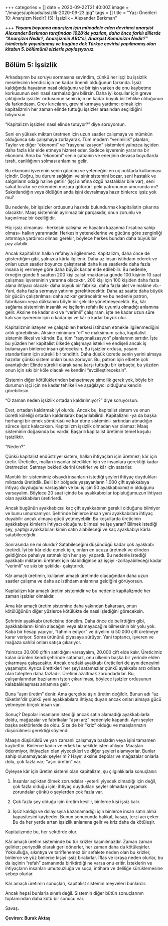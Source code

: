 +++
categories = []
date = 2020-09-22T21:40:00Z
image = "/images/uploads/issizlik-2020-09-23.jpg"
tags = []
title = "Yazı Önerileri 10: Anarşizm Nedir? (5): İşsizlik – Alexander Berkman"

+++
**_Yaşamı boyunca anarşizm için mücadele eden devrimci anarşist Alexander Berkman tarafından 1928’de yazılan, daha önce farklı dillerde “Anarşizm Nedir?, Anarşizmin ABC’si, Anarşist Komünizm Nedir?” isimleriyle yayınlanmış ve bugüne dek Türkçe çevirisi yapılmamış olan kitabın 5. bölümünü sizlerle paylaşıyoruz._** 

## **Bölüm 5: İşsizlik**

Arkadaşının bu soruyu sormasına sevindim, çünkü her işçi bu işsizlik meselesinin kendisi için ne kadar önemli olduğunun farkında. İşsiz kaldığında hayatının nasıl olduğunu ve bir işin varken de onu kaybetme korkusunun seni nasıl sarmaladığını bilirsin. Daha iyi koşullar için greve çıktığında işsizler ordusunun senin için ne kadar büyük bir tehlike olduğunun da farkındasın. Grev kırıcıların, grevini kırmaya yardımcı olmak için kapitalizmin her zaman elinde tuttuğu işsizler arasından seçildiğini biliyorsun.

“Kapitalizm işsizleri nasıl elinde tutuyor?” diye soruyorsun.

Seni en yüksek miktarı üretmen için uzun saatler çalışmaya ve mümkün olduğunca sıkı çalışmaya zorlayarak. Tüm modern “verimlilik” planları, Taylor ve diğer “ekonomi” ve “rasyonalizasyon” sistemleri yalnızca işçiden daha fazla kâr elde etmeye hizmet eder. Sadece işverenin yararına bir ekonomi. Ama bu “ekonomi” senin çabanın ve enerjinin devasa boyutlarda israfı, canlılığının solması anlamına gelir.

Bu ekonomi işverenin senin gücünü ve yeteneğini en uç noktada kullanması içindir. Doğru, bu durum sağlığını ve sinir sistemini bozar, seni hastalık ve salgınların odağı haline getirir (işçi sınıfına özgü hastalıklar bile var), seni sakat bırakır ve erkenden mezara götürür- peki patronunun umurunda mı? Sakatlandığın veya öldüğün anda işini devralmaya hazır binlerce işsiz yok mu?

Bu nedenle, bir işsizler ordusunu hazırda bulundurmak kapitalistin çıkarına olacaktır. Maaş sisteminin ayrılmaz bir parçasıdır, onun zorunlu ve kaçınılmaz bir özelliğidir.

Hiç işsiz olmaması -herkesin çalışma ve hayatını kazanma fırsatına sahip olması- halkın yararınadır. Herkesin yeteneklerine ve gücüne göre zenginliği artırmaya yardımcı olması gerekir, böylece herkes bundan daha büyük bir pay alabilir.

Ancak kapitalizm halkın refahıyla ilgilenmez. Kapitalizm, daha önce de gösterdiğim gibi, yalnızca kârla ilgilenir. Daha az insan istihdam ederek ve onları uzun saatler boyunca çalıştırarak daha kısa saatlerde daha fazla insana iş vermeye göre daha büyük karlar elde edilebilir. Bu nedenle, örneğin günde 5 saatten 200 kişi çalıştırmaktansa günde 100 kişinin 10 saat çalışması işvereninin yararına olacaktır. 200 kişi için 100 kişiden daha fazla alana ihtiyacı olacak- daha büyük bir fabrika, daha fazla alet ve makine vb.- Yani, daha fazla sermaye yatırımı gerektirecektir. Daha az saatte daha büyük bir gücün çalıştırılması daha az kar getirecektir ve bu nedenle patron, fabrikasını veya dükkanını böyle bir şekilde yönetmeyecektir. Bu, kâr sağlama sisteminin insanlık ve işçilerin refahı ile uyumlu olmadığı anlamına gelir. Aksine ne kadar sıkı ve “verimli” çalışırsan, işte ne kadar uzun süre kalırsan işverenin için o kadar iyi ve kâr o kadar büyük olur.

Kapitalizmin isteyen ve çalışabilen herkesi istihdam etmekle ilgilenmediğini artık görebilirsin. Aksine minimum “el” ve maksimum çaba, kapitalist sistemin ilkesi ve kârıdır. Bu, tüm “rasyonalizasyon” planlarının sırrıdır. İşte bu yüzden her kapitalist ülkede çalışmaya istekli ve endişeli ancak iş bulamayan binlerce insan göreceksin. Bu işsizler ordusu, yaşam standartların için sürekli bir tehdittir. Daha düşük ücretle senin yerini almaya hazırlar çünkü sistem onları buna zorluyor. Bu, patron için elbette çok avantajlıdır: Elinde sürekli olarak sana karşı tuttuğu bir kırbaçtır, bu yüzden onun için sıkı bir köle olacak ve kendini “evcilleştireceksin”.

Sistemin diğer kötülüklerinden bahsetmeye şimdilik gerek yok, böyle bir durumun işçi için ne kadar tehlikeli ve aşağılayıcı olduğunu kendin görebilirsin.

“O zaman neden işsizlik ortadan kaldırılmıyor?” diye soruyorsun.

Evet, ortadan kaldırmak iyi olurdu. Ancak bu, kapitalist sistem ve onun ücretli köleliği ortadan kaldırılarak başarılabilirdi. Kapitalizmi -ya da başka herhangi bir emek sömürüsü ve kar etme sistemini- sırtından atmadığın sürece işsiz kalacaksın. Kapitalizm işsizlik olmadan var olamaz: Maaş sisteminin doğasında bu vardır. Başarılı kapitalist üretimin temel koşulu işsizliktir.

“Neden?”

Çünkü kapitalist endüstriyel sistem, halkın ihtiyaçları için üretmez; kâr için üretir. Üreticiler, malları insanlar istedikleri için ve insanlara gerektiği kadar üretmezler. Satmayı beklediklerini üretirler ve kâr için satarlar.

Mantıklı bir sistemimiz olsaydı insanların istediği şeyleri ihtiyaç duydukları miktarda üretirdik. Belli bir bölgede yaşayanların 1.000 çift ayakkabıya ihtiyaç duyduğunu varsayalım ve bu iş için 50 ayakkabıcımızın olduğunu varsayalım. Böylece 20 saat içinde bu ayakkabıcılar topluluğumuzun ihtiyacı olan ayakkabıları üretirlerdi.

Ancak bugünün ayakkabıcısı kaç çift ayakkabının gerekli olduğunu bilmiyor ve bunu umursamıyor. Şehrinde binlerce insan yeni ayakkabılara ihtiyaç duyabilir ancak almaya gücü yetmeyebilir. Bu koşullarda üreticinin ayakkabıya kimlerin ihtiyacı olduğunu bilmesi ne işe yarar? Bilmek istediği şey, yaptığı ayakkabıları kimin satın alabileceği ve kaç ayakkabıyı kârla satabileceğidir.

Sonrasında ne mi olurdu? Satabileceğini düşündüğü kadar çok ayakkabı üretirdi. İyi bir kâr elde etmek için, onları en ucuza üretmek ve elinden geldiğince pahalıya satmak için her şeyi yapardı. Bu nedenle istediği ayakkabı miktarını üretmek için olabildiğince az işçiyi -zorlayabileceği kadar “verimli” ve sıkı bir şekilde- çalıştırırdı.

Kâr amaçlı üretimin, kullanım amaçlı üretimde olacağından daha uzun saatler çalışma ve daha az istihdam anlamına geldiğini görüyorsun.

Kapitalizm kâr amaçlı üretim sistemidir ve bu nedenle kapitalizmde her zaman işsizler olmalıdır.

Ama kâr amaçlı üretim sistemine daha yakından bakarsan, onun kötülüğünün diğer yüzlerce kötülükte de nasıl işlediğini göreceksin.

Şehrinin ayakkabı üreticisine dönelim. Daha önce de belirttiğim gibi, ayakkabılarını kimin alacağını veya alamayacağını bilmesinin bir yolu yok. Kaba bir hesap yapıyor, “tahmin ediyor” ve diyelim ki 50.000 çift üretmeye karar veriyor. Sonra ürününü piyasaya sürüyor. Yani toptancı, işveren ve mağaza sahibi onları satışa çıkarıyor.

Yalnızca 30.000 çiftin satıldığını varsayalım, 20.000 çift elde kalır. Üreticimiz kalan ürünleri kendi şehrinde satamaz, onu ülkenin başka bir yerinde elden çıkarmaya çalışacaktır. Ancak oradaki ayakkabı üreticileri de aynı deneyimi yaşamıştır. Ayrıca ürettikleri her şeyi satamazlar çünkü ayakkabı arzı onlara olan talepten daha fazladır. Üretimi azaltmak zorundadırlar. Bu, çalışanlarından bazılarının işten çıkarılması, böylece işsizler ordusunun kalabalıklaşması anlamına gelir.

Buna “aşırı üretim” denir. Ama gerçekte aşırı üretim değildir. Bunun adı “az tüketim”dir çünkü yeni ayakkabılara ihtiyaç duyan ancak onları almaya gücü yetmeyen birçok insan var.

Sonuç? Depolar insanların istediği ancak satın alamadığı ayakkabılarla doldu, mağazalar ve fabrikalar “aşırı arz” nedeniyle kapandı. Aynı şeyler başka sektörlerde de oldu. Size de bir “kriz” olduğu ve maaşlarınızın düşürülmesi gerektiği söylendi.

Maaşın düşürüldü ve yarı zamanlı çalışmaya başladın veya işini tamamen kaybettin. Binlerce kadın ve erkek bu şekilde işten atılıyor. Maaşları ödenmiyor, ihtiyaçları olan yiyecekleri ve diğer şeyleri alamıyorlar. Bunlar sahip olunamayacak şeyler mi? Hayır, aksine depolar ve mağazalar onlarla dolu, çok fazla var; “aşırı üretim” var.

Öyleyse kâr için üretim sistemi olan kapitalizm, şu çılgınlıklarla sonuçlanır:

1. İnsanlar açlıktan ölmek zorundalar -yeterli yiyecek olmadığı için değil, çok fazla olduğu için; ihtiyaç duydukları şeyler olmadan yaşamak zorundalar çünkü o şeylerden çok fazla var.


1. Çok fazla şey olduğu için üretim kesilir, binlerce kişi işsiz kalır.


1. İşsiz kaldığı ve dolayısıyla kazanamadığı için binlerce insan satın alma kapasitesini kaybeder. Bunun sonucunda bakkal, kasap, terzi acı çeker. Bu da her yerde artan işsizlik anlamına gelir ve kriz daha da kötüleşir.

Kapitalizmde bu, her sektörde olur.

Kâr amaçlı üretim sisteminde bu tür krizler kaçınılmazdır. Zaman zaman gelirler; periyodik olarak geri dönerler, her zaman daha da kötüleşirler. Yoksulluğa, sıkıntıya ve tariflenemez bir sefalete neden olan bu krizler, binlerce ve yüz binlerce kişiyi işsiz bırakırlar. İflas ve icraya neden olurlar, bu da işçinin “refah” zamanında biriktirdiği ne varsa onu eritir. İsteklerin ve ihtiyaçların insanları umutsuzluğa ve suça, intihara ve deliliğe sürüklemesine sebep olurlar.

Kâr amaçlı üretimin sonuçları, kapitalist sistemin meyveleri bunlardır.

Ancak hepsi bunlarla sınırlı değil. Sistemin diğer bütün sonuçlarının toplamından daha kötü bir sonucu var.

Savaş.

**Çeviren: Burak Aktaş**